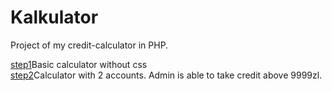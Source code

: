 # Kalkulator
Project of my credit-calculator in PHP.

<a href="https://github.com/przemuszgodus/Kalkulator/tree/step-1"> step1</a>Basic calculator without css</br>
<a href="https://github.com/przemuszgodus/Kalkulator/tree/step-2"> step2</a>Calculator with 2 accounts. Admin is able to take credit above 9999zl.

